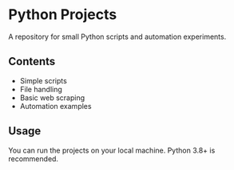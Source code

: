 # Python Projects

A repository for small Python scripts and automation experiments.

## Contents

- Simple scripts
- File handling
- Basic web scraping
- Automation examples

## Usage

You can run the projects on your local machine. Python 3.8+ is recommended.
